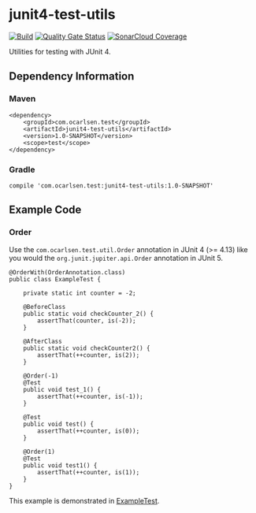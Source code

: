 # junit4-test-utils

[//]: # ([![Maven Central]&#40;https://img.shields.io/maven-central/v/com.ocarlsen.test/junit4-test-utils.svg?label=Maven%20Central&#41;]&#40;https://central.sonatype.com/artifact/com.ocarlsen.test/junit4-test-utils&#41;)
[![Build](https://github.com/ocarlsen/junit4-test-utils/actions/workflows/build.yml/badge.svg)](https://github.com/ocarlsen/junit4-test-utils/actions/workflows/build.yml)
[![Quality Gate Status](https://sonarcloud.io/api/project_badges/measure?project=ocarlsen_junit4-test-utils&metric=alert_status)](https://sonarcloud.io/dashboard?id=ocarlsen_junit4-test-utils)
[![SonarCloud Coverage](https://sonarcloud.io/api/project_badges/measure?project=ocarlsen_junit4-test-utils&metric=coverage)](https://sonarcloud.io/dashboard?id=ocarlsen_junit4-test-utils)

Utilities for testing with JUnit 4.

## Dependency Information

### Maven

    <dependency>
        <groupId>com.ocarlsen.test</groupId>
        <artifactId>junit4-test-utils</artifactId>
        <version>1.0-SNAPSHOT</version>
        <scope>test</scope>
    </dependency>

### Gradle

    compile 'com.ocarlsen.test:junit4-test-utils:1.0-SNAPSHOT'

## Example Code

### Order

Use the `com.ocarlsen.test.util.Order` annotation in JUnit 4 (>= 4.13)
like you would the `org.junit.jupiter.api.Order` annotation in JUnit 5.

    @OrderWith(OrderAnnotation.class)
    public class ExampleTest {
    
        private static int counter = -2;
    
        @BeforeClass
        public static void checkCounter_2() {
            assertThat(counter, is(-2));
        }
    
        @AfterClass
        public static void checkCounter2() {
            assertThat(++counter, is(2));
        }
    
        @Order(-1)
        @Test
        public void test_1() {
            assertThat(++counter, is(-1));
        }
    
        @Test
        public void test() {
            assertThat(++counter, is(0));
        }
    
        @Order(1)
        @Test
        public void test1() {
            assertThat(++counter, is(1));
        }
    }

This example is demonstrated in
[ExampleTest](https://github.com/ocarlsen/junit4-test-utils/blob/main/src/test/java/com/ocarlsen/test/util/ExampleTest.java).

